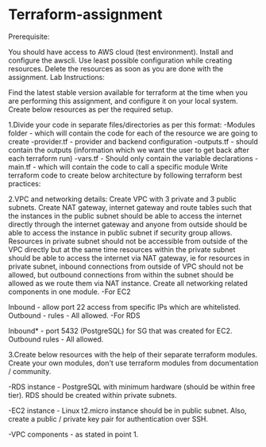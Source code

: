# Terraform-assignment

Prerequisite:

You should have access to AWS cloud (test environment). Install and configure the awscli. Use least possible configuration while creating resources. Delete the resources as soon as you are done with the assignment.
Lab Instructions:

Find the latest stable version available for terraform at the time when you are performing this assignment, and configure it on your local system. Create below resources as per the required setup.

1.Divide your code in separate files/directories as per this format: -Modules folder - which will contain the code for each of the resource we are going to create -provider.tf - provider and backend configuration -outputs.tf - should contain the outputs (information which we want the user to get back after each terraform run) -vars.tf - Should only contain the variable declarations -main.tf - which will contain the code to call a specific module Write terraform code to create below architecture by following terraform best practices:

2.VPC and networking details: Create VPC with 3 private and 3 public subnets. Create NAT gateway, internet gateway and route tables such that the instances in the public subnet should be able to access the internet directly through the internet gateway and anyone from outside should be able to access the instance in public subnet if security group allows. Resources in private subnet should not be accessible from outside of the VPC directly but at the same time resources within the private subnet should be able to access the internet via NAT gateway, ie for resources in private subnet, inbound connections from outside of VPC should not be allowed, but outbound connections from within the subnet should be allowed as we route them via NAT instance. Create all networking related components in one module.
-For EC2

Inbound - allow port 22 access from specific IPs which are whitelisted. Outbound - rules - All allowed.
-For RDS

Inbound* - port 5432 (PostgreSQL) for SG that was created for EC2. Outbound rules - All allowed.

3.Create below resources with the help of their separate terraform modules. Create your own modules, don't use terraform modules from documentation / community.

-RDS instance - PostgreSQL with minimum hardware (should be within free tier). RDS should be created within private subnets.

-EC2 instance - Linux t2.micro instance should be in public subnet. Also, create a public / private key pair for authentication over SSH.

-VPC components - as stated in point 1.

